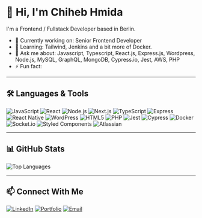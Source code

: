 # 👋 Hi, I'm Chiheb Hmida

I'm a Frontend / Fullstack Developer based in Berlin.

- 🔭 Currently working on: Senior Frontend Developer
- 🌱 Learning: Tailwind, Jenkins and a bit more of Docker.
- 💬 Ask me about: Javascript, Typescript, React.js, Express.js, Wordpress, Node.js, MySQL, GraphQL, MongoDB, Cypress.io, Jest, AWS, PHP
- ⚡ Fun fact: 

---

## 🛠️ Languages & Tools

![JavaScript](https://img.shields.io/badge/-JavaScript-F7DF1E?style=flat-square&logo=javascript&logoColor=black)
![React](https://img.shields.io/badge/-React-61DAFB?style=flat-square&logo=react&logoColor=white)
![Node.js](https://img.shields.io/badge/-Node.js-339933?style=flat-square&logo=node.js&logoColor=white)
![Next.js](https://img.shields.io/badge/-Next.js-000000?style=flat-square&logo=nextdotjs&logoColor=white)
![TypeScript](https://img.shields.io/badge/-TypeScript-3178C6?style=flat-square&logo=typescript&logoColor=white)
![Express](https://img.shields.io/badge/-Express-000000?style=flat-square&logo=express&logoColor=white)
![React Native](https://img.shields.io/badge/-React_Native-61DAFB?style=flat-square&logo=react&logoColor=white)
![WordPress](https://img.shields.io/badge/-WordPress-21759B?style=flat-square&logo=wordpress&logoColor=white)
![HTML5](https://img.shields.io/badge/-HTML5-E34F26?style=flat-square&logo=html5&logoColor=white)
![PHP](https://img.shields.io/badge/-PHP-777BB4?style=flat-square&logo=php&logoColor=white)
![Jest](https://img.shields.io/badge/-Jest-C21325?style=flat-square&logo=jest&logoColor=white)
![Cypress](https://img.shields.io/badge/-Cypress-17202C?style=flat-square&logo=cypress&logoColor=white)
![Docker](https://img.shields.io/badge/-Docker-2496ED?style=flat-square&logo=docker&logoColor=white)
![Socket.io](https://img.shields.io/badge/-Socket.io-010101?style=flat-square&logo=socketdotio&logoColor=white)
![Styled Components](https://img.shields.io/badge/-Styled_Components-DB7093?style=flat-square&logo=styledcomponents&logoColor=white)
![Atlassian](https://img.shields.io/badge/-Atlassian-0052CC?style=flat-square&logo=atlassian&logoColor=white)



<!-- Add more badges for your tools -->

---

## 📊 GitHub Stats

<!-- ![Your GitHub stats](https://github-readme-stats.vercel.app/api?username=shiheb&show_icons=true&theme=default) -->
![Top Languages](https://github-readme-stats.vercel.app/api/top-langs/?username=shiheb&layout=compact)

---

## 📫 Connect With Me

[![LinkedIn](https://img.shields.io/badge/LinkedIn-blue?style=flat-square&logo=linkedin)](https://linkedin.com/in/chiheb-hmida)
[![Portfolio](https://img.shields.io/badge/Portfolio-grey?style=flat-square&logo=google-chrome)](https://yourportfolio.com)
[![Email](https://img.shields.io/badge/Email-red?style=flat-square&logo=gmail)](mailto:chiheb.hmida@gmail.com)

